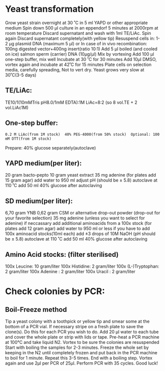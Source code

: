 # Yeast transformation

Grow yeast strain overnight at 30 ˚C in 5 ml YAPD or other appropriate medium
Spin down 500 µl culture in an eppendorf 5 minutes at 2000rpm at room temperature
Discard supernatant and wash with 1ml TE/LiAc. Spin again
Discard supernatant completely(with yellow tip)
Resuspend cells in: 	1-2 µg plasmid DNA (maximum 5 µl) or 
In case of in vivo recombination:	100ng digested vector+400ng insert(ratio 10:1)
Add 5 µl boiled (and cooled on ice) salmon sperm (carrier) DNA (10µg/µl)
Mix by vortexing
Add 100 µl one-step buffer, mix well
Incubate at 30 ˚C for 30 minutes
Add 10µl DMSO, vortex again and incubate at 42˚C for 15 minutes
Plate cells on selection media, carefully spreading, Not to vert dry.
Yeast grows very slow at 30˚C(3-5 days)

## TE/LiAc:
TE10/1(10mMTris pH8.0/1mM EDTA):1M LiAc=8:2
(so 8 vol.TE + 2 vol.LiAc1M)

## One-step buffer:
`
  0.2 M LiAc(from 1M stock) 
  40% PEG-4000(from 50% stock) 
  Optional: 100 mM DTT(from 1M stock) 
`

Prepare: 40% glucose separately(autoclave)

## YAPD medium(per liter):
  20 gram bacto-pepto
  10 gram yeast extract
  35 mg adenine
  (for plates add 15 gram agar)
  add water to 950 ml
  adjust pH (should be ± 5.8)
  autoclave at 110 ˚C
  add 50 ml 40% glucose after autoclaving


## SD medium(per liter):
  6,70 gram YNB
  0,62 gram CSM or alternative drop-out powder (drop-out for your favorite selection)
  35 mg adenine (unless you want to select for adenine)
  if neccassary add additional aminoacids from a 100x stock
  (for plates add 12 gram agar)
  add water to 950 ml or less if you have to add 100x aminoacid stocks(10ml each)
  add ±3 drops of 10M NaOH (pH should be ± 5.8)
  autoclave at 110 ˚C
  add 50 ml 40% glucose after autoclaving


## Amino Acid stocks: (filter sterilised)
100x Leucine: 10 gram/liter
100x Histidine: 2 gram/liter
100x (L-)Tryptophan: 2 gram/liter 
100x Adenine : 2 gram/liter
100x Uracil : 2 gram/liter

# Check colonies by PCR: 
## Boil-Freeze method
Tip a yeast colony with a toothpick or yellow tip and smear some at the bottom of a PCR vial. If necessary stripe on a fresh plate to save the clone(s). 
Do this for each PCR you wish to do.
Add 20 µl water to each tube and cover the whole plate or strip with lids or tape.
Pre-heat a PCR machine at 100°C and take liquid N2.
Vortex to be sure the colonies are resuspended
Start with boiling the samples for 2-3 minutes. Freeze the whole set by keeping in the N2 until completely frozen and put back in the PCR machine to boil for 1 minute. Repeat this 3-5 times. End with a boiling step.
Vortex again and use 2µl per PCR of 25µl.
Perform PCR with 35 cycles.
Good luck!
